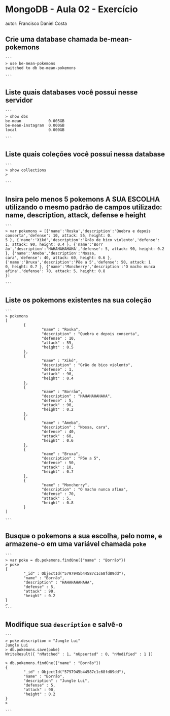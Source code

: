 # MongoDB - Aula 02 - Exercício
autor: Francisco Daniel Costa

## Crie uma database chamada be-mean-pokemons

    ```
	> use be-mean-pokemons
	switched to db be-mean-pokemons

    ```

## Liste quais databases você possui nesse servidor

    ```
	> show dbs
	be-mean            0.005GB
	be-mean-instagram  0.000GB
	local              0.000GB
	 
    ```

## Liste quais coleções você possui nessa database

    ```
	> show collections
	> 

    ```

## Insira pelo menos 5 pokemons A SUA ESCOLHA utilizando o mesmo padrão de campos utilizado: name, description, attack, defense e height

    ```
	> var pokemons = [{'name':'Roska','description':'Quebra e depois conserta','defense': 10, attack: 55, height: 0.
	5 }, {'name':'Xikó','description':'Grão de bico violento','defense': 1, attack: 90, height: 0.4 }, {'name':'Borr
	ão','description':'HAHAHAHAHAHA','defense': 5, attack: 90, height: 0.2 }, {'name':'Ameba','description':'Nossa, 
	cara','defense': 40, attack: 60, height: 0.6 }, {'name':'Bruxa','description':'Põe a 5','defense': 50, attack: 1
	0, height: 0.7 }, {'name':'Moncherry','description':'O macho nunca afina','defense': 70, attack: 5, height: 0.8 
	}]

    ```

## Liste os pokemons existentes na sua coleção

    ```
	> pokemons
	[
	        {
	                "name" : "Roska",
	                "description" : "Quebra e depois conserta",
	                "defense" : 10,
	                "attack" : 55,
	                "height" : 0.5
	        },
	        {
	                "name" : "Xikó",
	                "description" : "Grão de bico violento",
	                "defense" : 1,
	                "attack" : 90,
	                "height" : 0.4
	        },
	        {
	                "name" : "Borrão",
	                "description" : "HAHAHAHAHAHA",
	                "defense" : 5,
	                "attack" : 90,
	                "height" : 0.2
	        },
	        {
	                "name" : "Ameba",
	                "description" : "Nossa, cara",
	                "defense" : 40,
	                "attack" : 60,
	                "height" : 0.6
	        },
	        {
	                "name" : "Bruxa",
	                "description" : "Põe a 5",
	                "defense" : 50,
	                "attack" : 10,
	                "height" : 0.7
	        },
	        {
	                "name" : "Moncherry",
	                "description" : "O macho nunca afina",
	                "defense" : 70,
	                "attack" : 5,
	                "height" : 0.8
	        }
	]

    ```

## Busque o pokemons a sua escolha, pelo nome, e armazene-o em uma variável chamada `poke`

    ```
	> var poke = db.pokemons.findOne({"name" : "Borrão"})
	> poke
	{
	        "_id" : ObjectId("5797945b44587c1c68fd89dd"),
	        "name" : "Borrão",
	        "description" : "HAHAHAHAHAHA",
	        "defense" : 5,
	        "attack" : 90,
	        "height" : 0.2
	}
	> 
    ```

## Modifique sua `description` e salvê-o

    ```
	> poke.description = "Jungle Lui"
	Jungle Lui
	> db.pokemons.save(poke)
	WriteResult({ "nMatched" : 1, "nUpserted" : 0, "nModified" : 1 })

	> db.pokemons.findOne({"name" : "Borrão"})
	{
	        "_id" : ObjectId("5797945b44587c1c68fd89dd"),
	        "name" : "Borrão",
	        "description" : "Jungle Lui",
	        "defense" : 5,
	        "attack" : 90,
	        "height" : 0.2
	}
	> 

    ```

